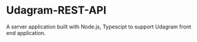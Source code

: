 # Udagram-REST-API

A server application built with Node.js, Typescipt to support Udagram front end application. 